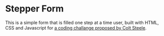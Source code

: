 # Stepper Form

This is a simple form that is filled one step at a time user, built with HTML, CSS and Javascript for [a coding challange proposed by Colt Steele](https://www.youtube.com/watch?v=qGwR_DSSnuQ).
